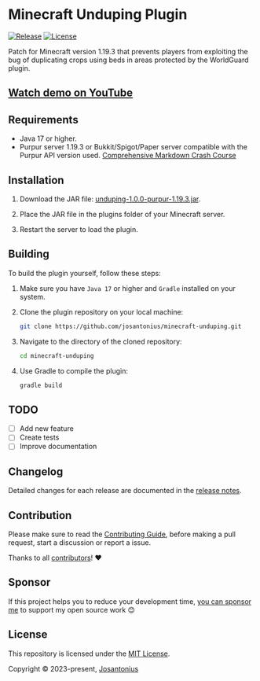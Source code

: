 # Minecraft Unduping Plugin

[![Release](https://jitpack.io/v/dev.josantonius/minecraft-unduping.svg)](https://jitpack.io/#dev.josantonius/minecraft-unduping)
[![License](https://img.shields.io/github/license/josantonius/minecraft-unduping)](LICENSE)

Patch for Minecraft version 1.19.3 that prevents players from exploiting the
bug of duplicating crops using beds in areas protected by the WorldGuard plugin.

## [Watch demo on YouTube](https://www.youtube.com/watch?v=Y7Y4fgsO1rE)

## Requirements

- Java 17 or higher.
- Purpur server 1.19.3 or Bukkit/Spigot/Paper server compatible with the Purpur API version used.
[Comprehensive Markdown Crash Course](.github/resources/minecraft-unduping.mp4)

## Installation

1. Download the JAR file: [unduping-1.0.0-purpur-1.19.3.jar](/build/libs/unduping-1.0.0-purpur-1.19.3.jar).

1. Place the JAR file in the plugins folder of your Minecraft server.

1. Restart the server to load the plugin.

## Building

To build the plugin yourself, follow these steps:

1. Make sure you have `Java 17` or higher and `Gradle` installed on your system.

1. Clone the plugin repository on your local machine:

    ```bash
    git clone https://github.com/josantonius/minecraft-unduping.git
    ```

1. Navigate to the directory of the cloned repository:

    ```bash
    cd minecraft-unduping
    ```

1. Use Gradle to compile the plugin:

    ```bash
    gradle build
    ```

## TODO

- [ ] Add new feature
- [ ] Create tests
- [ ] Improve documentation

## Changelog

Detailed changes for each release are documented in the
[release notes](https://github.com/josantonius/minecraft-unduping/releases).

## Contribution

Please make sure to read the [Contributing Guide](.github/CONTRIBUTING.md), before making a pull
request, start a discussion or report a issue.

Thanks to all [contributors](https://github.com/josantonius/minecraft-unduping/graphs/contributors)! :heart:

## Sponsor

If this project helps you to reduce your development time,
[you can sponsor me](https://github.com/josantonius#sponsor) to support my open source work :blush:

## License

This repository is licensed under the [MIT License](LICENSE).

Copyright © 2023-present, [Josantonius](https://github.com/josantonius#contact)
